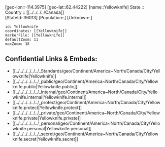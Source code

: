﻿---
location: [62.44222,-114.3975] 
mapzoom: [7,12] 
mapmarker: city 
type: City
tags:
- geo/City


SpocWebEntityId: 36123
isDeleted: false
confidential: public

---
[geo-lon::-114.3975] 
[geo-lat::62.44222] 
[name::Yellowknife] 
State ::  
Country :: [[../../../../Canada]]  
[StateId::36013] 
[Population::] 
[Unknown::] 


```leaflet
id: Yellowknife
coordinates: [[Yellowknife]] 
markerFile: [[Yellowknife]] 
defaultZoom: 11 
maxZoom: 18
```


## Confidential Links & Embeds: 
- [[../../../../../../_Standards/geo/Continent/America~North/Canada/City/Yellowknife|Yellowknife]] 
- [[../../../../../../_public/geo/Continent/America~North/Canada/City/Yellowknife.public|Yellowknife.public]] 
- [[../../../../../../_internal/geo/Continent/America~North/Canada/City/Yellowknife.internal|Yellowknife.internal]] 
- [[../../../../../../_protect/geo/Continent/America~North/Canada/City/Yellowknife.protect|Yellowknife.protect]] 
- [[../../../../../../_private/geo/Continent/America~North/Canada/City/Yellowknife.private|Yellowknife.private]] 
- [[../../../../../../_personal/geo/Continent/America~North/Canada/City/Yellowknife.personal|Yellowknife.personal]] 
- [[../../../../../../_secret/geo/Continent/America~North/Canada/City/Yellowknife.secret|Yellowknife.secret]] 
